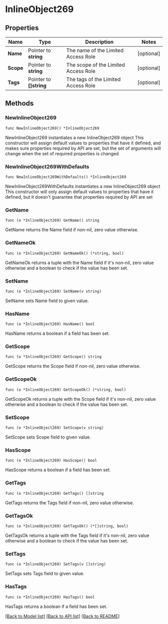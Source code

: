 # InlineObject269

## Properties

Name | Type | Description | Notes
------------ | ------------- | ------------- | -------------
**Name** | Pointer to **string** | The name of the Limited Access Role | [optional] 
**Scope** | Pointer to **string** | The scope of the Limited Access Role | [optional] 
**Tags** | Pointer to **[]string** | The tags of the Limited Access Role | [optional] 

## Methods

### NewInlineObject269

`func NewInlineObject269() *InlineObject269`

NewInlineObject269 instantiates a new InlineObject269 object
This constructor will assign default values to properties that have it defined,
and makes sure properties required by API are set, but the set of arguments
will change when the set of required properties is changed

### NewInlineObject269WithDefaults

`func NewInlineObject269WithDefaults() *InlineObject269`

NewInlineObject269WithDefaults instantiates a new InlineObject269 object
This constructor will only assign default values to properties that have it defined,
but it doesn't guarantee that properties required by API are set

### GetName

`func (o *InlineObject269) GetName() string`

GetName returns the Name field if non-nil, zero value otherwise.

### GetNameOk

`func (o *InlineObject269) GetNameOk() (*string, bool)`

GetNameOk returns a tuple with the Name field if it's non-nil, zero value otherwise
and a boolean to check if the value has been set.

### SetName

`func (o *InlineObject269) SetName(v string)`

SetName sets Name field to given value.

### HasName

`func (o *InlineObject269) HasName() bool`

HasName returns a boolean if a field has been set.

### GetScope

`func (o *InlineObject269) GetScope() string`

GetScope returns the Scope field if non-nil, zero value otherwise.

### GetScopeOk

`func (o *InlineObject269) GetScopeOk() (*string, bool)`

GetScopeOk returns a tuple with the Scope field if it's non-nil, zero value otherwise
and a boolean to check if the value has been set.

### SetScope

`func (o *InlineObject269) SetScope(v string)`

SetScope sets Scope field to given value.

### HasScope

`func (o *InlineObject269) HasScope() bool`

HasScope returns a boolean if a field has been set.

### GetTags

`func (o *InlineObject269) GetTags() []string`

GetTags returns the Tags field if non-nil, zero value otherwise.

### GetTagsOk

`func (o *InlineObject269) GetTagsOk() (*[]string, bool)`

GetTagsOk returns a tuple with the Tags field if it's non-nil, zero value otherwise
and a boolean to check if the value has been set.

### SetTags

`func (o *InlineObject269) SetTags(v []string)`

SetTags sets Tags field to given value.

### HasTags

`func (o *InlineObject269) HasTags() bool`

HasTags returns a boolean if a field has been set.


[[Back to Model list]](../README.md#documentation-for-models) [[Back to API list]](../README.md#documentation-for-api-endpoints) [[Back to README]](../README.md)


